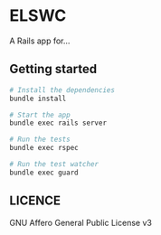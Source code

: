 ELSWC
=====

A Rails app for...


## Getting started

```sh
# Install the dependencies
bundle install

# Start the app
bundle exec rails server

# Run the tests
bundle exec rspec

# Run the test watcher
bundle exec guard
```


## LICENCE

GNU Affero General Public License v3
